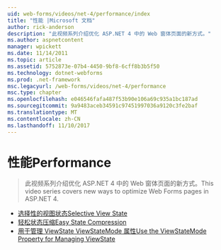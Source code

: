 ```yaml
---
uid: web-forms/videos/net-4/performance/index
title: "性能 |Microsoft 文档"
author: rick-anderson
description: "此视频系列介绍优化 ASP.NET 4 中的 Web 窗体页面的新方式。"
ms.author: aspnetcontent
manager: wpickett
ms.date: 11/14/2011
ms.topic: article
ms.assetid: 5752873e-07b4-4450-9bf8-6cff8b3b5f50
ms.technology: dotnet-webforms
ms.prod: .net-framework
msc.legacyurl: /web-forms/videos/net-4/performance
msc.type: chapter
ms.openlocfilehash: e046546fafa487f53b90e106a69c935a1bc187ad
ms.sourcegitcommit: 9a9483aceb34591c97451997036a9120c3fe2baf
ms.translationtype: MT
ms.contentlocale: zh-CN
ms.lasthandoff: 11/10/2017
---
```

<a name="performance"></a><span data-ttu-id="9a283-103">性能</span><span class="sxs-lookup"><span data-stu-id="9a283-103">Performance</span></span>
====================
> <span data-ttu-id="9a283-104">此视频系列介绍优化 ASP.NET 4 中的 Web 窗体页面的新方式。</span><span class="sxs-lookup"><span data-stu-id="9a283-104">This video series covers new ways to optimize Web Forms pages in ASP.NET 4.</span></span>


- [<span data-ttu-id="9a283-105">选择性的视图状态</span><span class="sxs-lookup"><span data-stu-id="9a283-105">Selective View State</span></span>](aspnet-4-quick-hit-selective-view-state.md)
- [<span data-ttu-id="9a283-106">轻松状态压缩</span><span class="sxs-lookup"><span data-stu-id="9a283-106">Easy State Compression</span></span>](aspnet-4-quick-hit-easy-state-compression.md)
- [<span data-ttu-id="9a283-107">用于管理 ViewState ViewStateMode 属性</span><span class="sxs-lookup"><span data-stu-id="9a283-107">Use the ViewStateMode Property for Managing ViewState</span></span>](how-do-i-use-the-viewstatemode-property-for-managing-viewstate.md)
